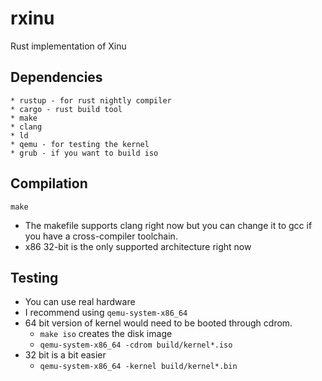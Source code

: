 # rxinu
Rust implementation of Xinu

## Dependencies

```
* rustup - for rust nightly compiler
* cargo - rust build tool
* make
* clang
* ld
* qemu - for testing the kernel
* grub - if you want to build iso
```

## Compilation

```
make
```

* The makefile supports clang right now but you can change it to gcc if you have a cross-compiler toolchain.
* x86 32-bit is the only supported architecture right now

## Testing

* You can use real hardware
* I recommend using `qemu-system-x86_64`
* 64 bit version of kernel would need to be booted through cdrom.
  * `make iso` creates the disk image
  * `qemu-system-x86_64 -cdrom build/kernel*.iso`
* 32 bit is a bit easier
  * `qemu-system-x86_64 -kernel build/kernel*.bin`
